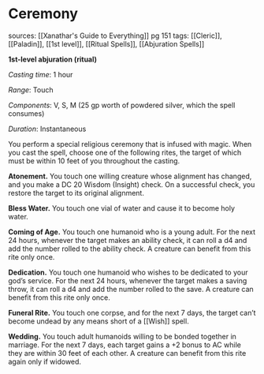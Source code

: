 # Ceremony
sources: [[Xanathar's Guide to Everything]] pg 151
tags: [[Cleric]], [[Paladin]], [[1st level]], [[Ritual Spells]], [[Abjuration Spells]]

**1st-level abjuration (ritual)**

*Casting time*: 1 hour

*Range*: Touch

*Components*: V, S, M (25 gp worth of powdered silver, which the spell consumes)

*Duration*: Instantaneous

You perform a special religious ceremony that is infused with magic. When you cast the spell, choose one of the following rites, the target of which must be within 10 feet of you throughout the casting.

**Atonement.** You touch one willing creature whose alignment has changed, and you make a DC 20 Wisdom (Insight) check. On a successful check, you restore the target to its original alignment.

**Bless Water.** You touch one vial of water and cause it to become holy water.

**Coming of Age.** You touch one humanoid who is a young adult. For the next 24 hours, whenever the target makes an ability check, it can roll a d4 and add the number rolled to the ability check. A creature can benefit from this rite only once.

**Dedication.** You touch one humanoid who wishes to be dedicated to your god’s service. For the next 24 hours, whenever the target makes a saving throw, it can roll a d4 and add the number rolled to the save. A creature can benefit from this rite only once.

**Funeral Rite.** You touch one corpse, and for the next 7 days, the target can’t become undead by any means short of a [[Wish]] spell.

**Wedding.** You touch adult humanoids willing to be bonded together in marriage. For the next 7 days, each target gains a +2 bonus to AC while they are within 30 feet of each other. A creature can benefit from this rite again only if widowed.

